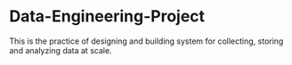 # Data-Engineering-Project
This is the practice of designing and building system for collecting, storing and analyzing data at scale.
